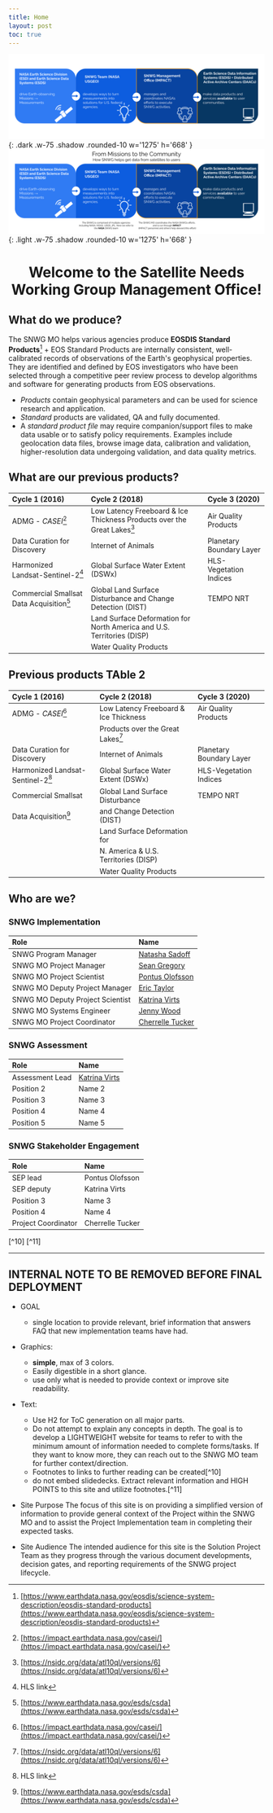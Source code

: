 ```yaml
---
title: Home
layout: post
toc: true
---
```


![dark mode only](assets/DarkModeMissionsGraphic.png){: .dark .w-75 .shadow .rounded-10 w='1275' h='668' }
![light mode only](assets/LightModeMissionsGraphic.png){: .light .w-75 .shadow .rounded-10 w='1275' h='668' }

# <center>Welcome to the Satellite Needs Working Group Management Office!</center>

## What do we produce?

The SNWG MO helps various agencies produce **EOSDIS Standard Products**[^1]
+
EOS Standard Products are internally consistent, well-calibrated records of observations of the Earth's geophysical properties. They are identified and defined by EOS investigators who have been selected through a competitive peer review process to develop algorithms and software for generating products from EOS observations.
- _Products_ contain geophysical parameters and can be used for science research and application.
- _Standard_ products are validated, QA and fully documented.
- A _standard product file_ may require companion/support files to make data usable or to satisfy policy requirements. Examples include geolocation data files, browse image data, calibration and validation, higher-resolution data undergoing validation, and data quality metrics.

## What are our previous products?

| Cycle 1 (2016)                           | Cycle 2 (2018)                                                          | Cycle 3 (2020)           |
| :--------------------------------------- | :---------------------------------------------------------------------- | :----------------------- | 
| ADMG - _CASEI_[^2]                       | Low Latency Freeboard & Ice Thickness Products over the Great Lakes[^3] | Air Quality Products     | 
| Data Curation for Discovery              | Internet of Animals                                                     | Planetary Boundary Layer |
| Harmonized Landsat-Sentinel-2[^4]        | Global Surface Water Extent (DSWx)                                      | HLS-Vegetation Indices   |
| Commercial Smallsat Data Acquisition[^5] | Global Land Surface Disturbance and Change Detection (DIST)             | TEMPO NRT                |
|                                          | Land Surface Deformation for North America and U.S. Territories (DISP)  |                          |
|                                          | Water Quality Products                                                  |                          |

## Previous products TAble 2

| Cycle 1 (2016)                           | Cycle 2 (2018)                         | Cycle 3 (2020)           |
| :------------------------------------ | :------------------------------------- | :----------------------- | 
| ADMG - _CASEI_[^2]                    | Low Latency Freeboard & Ice Thickness  | Air Quality Products     |
|                                       |   Products over the Great Lakes[^3]    |                          |
| Data Curation for Discovery           | Internet of Animals                    | Planetary Boundary Layer |
| Harmonized Landsat-Sentinel-2[^4]     | Global Surface Water Extent (DSWx)     | HLS-Vegetation Indices   |
| Commercial Smallsat                   | Global Land Surface  Disturbance       | TEMPO NRT                |
|     Data Acquisition[^5]              |      and Change Detection (DIST)       |                          |
|                                       | Land Surface Deformation for           |                          |
|                                       |   N. America & U.S. Territories (DISP) |                          |
|                                       | Water Quality Products                 |                          |


## Who are we?

### SNWG Implementation 

| Role                             | Name                                                              |
| :------------------------------- | :---------------------------------------------------------------- |
| SNWG Program Manager             | [Natasha Sadoff](mailto:natasha.sadoff@nasa.gov)                  |
| SNWG MO Project Manager          | [Sean Gregory](mailto:sean.p.gregory@nasa.gov)                    |
| SNWG MO Project Scientist        | [Pontus Olofsson](mailto:pontus.olofsson@nasa.gov)                |
| SNWG MO Deputy Project Manager   | [Eric Taylor](mailto:eric.s.taylor@nasa.gov)                      |
| SNWG MO Deputy Project Scientist | [Katrina Virts](mailto:katrina.s.virts@nasa.gov)                  |
| SNWG MO Systems Engineer         | [Jenny Wood](mailto:jenny.m.wood@nasa.gov)                        |
| SNWG MO Project Coordinator      | [Cherrelle Tucker](mailto:cherrelle.j.tucker@nasa.gov)            |

### SNWG Assessment

| Role                               | Name                                             |
| :--------------------------------- | :----------------------------------------------- |
| Assessment Lead                    | [Katrina Virts](mailto:katrina.s.virts@nasa.gov) |
| Position 2                         | Name 2                                           |
| Position 3                         | Name 3                                           |
| Position 4                         | Name 4                                           |
| Position 5                         | Name 5                                           |

### SNWG Stakeholder Engagement

| Role                               | Name             |
| :--------------------------------- | :--------------- |
| SEP lead                           | Pontus Olofsson  |
| SEP deputy                         | Katrina Virts    |
| Position 3                         | Name 3           |
| Position 4                         | Name 4           |
| Project Coordinator                | Cherrelle Tucker |



[^1]: [https://www.earthdata.nasa.gov/eosdis/science-system-description/eosdis-standard-products](https://www.earthdata.nasa.gov/eosdis/science-system-description/eosdis-standard-products)
[^2]: [https://impact.earthdata.nasa.gov/casei/](https://impact.earthdata.nasa.gov/casei/)
[^3]: [https://nsidc.org/data/atl10ql/versions/6](https://nsidc.org/data/atl10ql/versions/6)
[^4]: HLS link
[^5]: [https://www.earthdata.nasa.gov/esds/csda](https://www.earthdata.nasa.gov/esds/csda)

[^10]
[^11]


---------------------------------------------

## INTERNAL NOTE TO BE REMOVED BEFORE FINAL DEPLOYMENT
- GOAL
    - single location to provide relevant, brief information that answers FAQ that new implementation teams have had. 
- Graphics:
    - **simple**, max of 3 colors. 
    - Easily digestible in a short glance. 
    - use only what is needed to provide context or improve site readability. 
- Text: 
    - Use H2 for ToC generation on all major parts. 
    - Do not attempt to explain any concepts in depth. The goal is to develop a LIGHTWEIGHT website for teams to refer to with the minimum amount of information needed to complete forms/tasks. If they want to know more, they can reach out to the SNWG MO team for further context/direction. 
    - Footnotes to links to further reading can be created[^10] 
    - do not embed slidedecks. Extract relevant information and HIGH POINTS to this site and utilize footnotes.[^11]

- Site Purpose
The focus of this site is on providing a simplified version of information to provide general context of the Project within the SNWG MO and to assist the Project Implementation team in completing their expected tasks.

- Site Audience
The intended audience for this site is the Solution Project Team as they progress through the various document developments, decision gates, and reporting requirements of the SNWG project lifecycle.